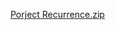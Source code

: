 [Porject Recurrence.zip](https://github.com/user-attachments/files/21989513/Porject.Recurrence.zip)
